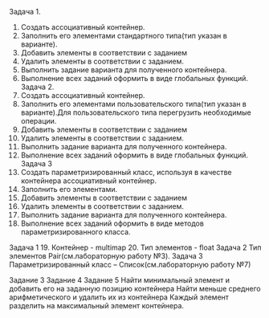 Задача 1.
1. Создать ассоциативный контейнер.
2. Заполнить его элементами стандартного типа(тип указан в варианте).
3. Добавить элементы в соответствии с заданием
4. Удалить элементы в соответствии с заданием.
5. Выполнить задание варианта для полученного контейнера.
6. Выполнение всех заданий оформить в виде глобальных функций.
Задача 2.
7. Создать ассоциативный контейнер.
8. Заполнить его элементами пользовательского типа(тип указан в варианте).Для
пользовательского типа перегрузить необходимые операции.
9. Добавить элементы в соответствии с заданием
10. Удалить элементы в соответствии с заданием.
11. Выполнить задание варианта для полученного контейнера.
12. Выполнение всех заданий оформить в виде глобальных функций.
Задача 3
13. Создать параметризированный класс, используя в качестве контейнера
ассоциативный контейнер.
14. Заполнить его элементами.
15. Добавить элементы в соответствии с заданием
16. Удалить элементы в соответствии с заданием.
17. Выполнить задание варианта для полученного контейнера.
18. Выполнение всех заданий оформить в виде методов параметризированного класса.
 
Задача 1
19. Контейнер - multimap
20. Тип элементов - float
Задача 2
Тип элементов Pair(см.лабораторную работу №3).
Задача 3
Параметризированный класс – Список(см.лабораторную работу №7)
 
Задание 3 Задание 4 Задание 5
Найти минимальный элемент и добавить его на заданную позицию контейнера
Найти меньше среднего арифметического и удалить их из контейнера
Каждый элемент разделить на максимальный элемент контейнера.